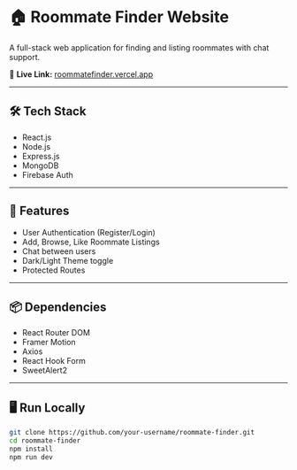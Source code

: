# 🏠 Roommate Finder Website

A full-stack web application for finding and listing roommates with chat support.

🔗 **Live Link:** [roommatefinder.vercel.app](https://roommatefinder.vercel.app)

---

## 🛠️ Tech Stack
- React.js
- Node.js
- Express.js
- MongoDB
- Firebase Auth

---

## 🚀 Features
- User Authentication (Register/Login)
- Add, Browse, Like Roommate Listings
- Chat between users
- Dark/Light Theme toggle
- Protected Routes

---

## 📦 Dependencies
- React Router DOM
- Framer Motion
- Axios
- React Hook Form
- SweetAlert2

---

## 🖥️ Run Locally

```bash
git clone https://github.com/your-username/roommate-finder.git
cd roommate-finder
npm install
npm run dev
